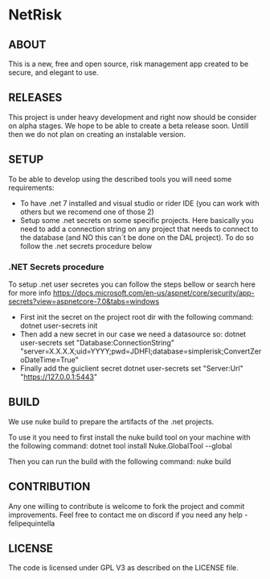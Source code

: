 # NetRisk

## ABOUT
This is a new, free and open source, risk management app created to be secure, and elegant to use.


## RELEASES

This project is under heavy development and right now should be consider on alpha stages. We hope to be able to create a beta release soon. Untill then we do not plan on creating an instalable version.


## SETUP

To be able to develop using the described tools you will need some requirements:

- To have .net 7 installed and visual studio or rider IDE (you can work with others but we recomend one of those 2) 
- Setup some .net secrets on some specific projects. Here basically you need to add a connection string on any project that needs to connect to the database (and NO this can´t be done on the DAL project). To do so follow the .net secrets procedure below


### .NET Secrets procedure

To setup .net user secretes you can follow the steps bellow or search here for more info https://docs.microsoft.com/en-us/aspnet/core/security/app-secrets?view=aspnetcore-7.0&tabs=windows

- First init the secret on the project root dir with the following command: dotnet user-secrets init
- Then add a new secret in our case we need a datasource so: dotnet user-secrets set "Database:ConnectionString" "server=X.X.X.X;uid=YYYY;pwd=JDHFI;database=simplerisk;ConvertZeroDateTime=True"
- Finally add the guiclient secret dotnet user-secrets set "Server:Url" "https://127.0.0.1:5443"


## BUILD

We use nuke build to prepare the artifacts of the .net projects. 

To use it you need to first install the nuke build tool on your machine with the following command: dotnet tool install Nuke.GlobalTool --global

Then you can run the build with the following command: nuke build

## CONTRIBUTION

Any one willing to contribute is welcome to fork the project and commit improvements. Feel free to contact me on discord if you need any help - felipequintella

## LICENSE

The code is licensed under GPL V3 as described on the LICENSE file.